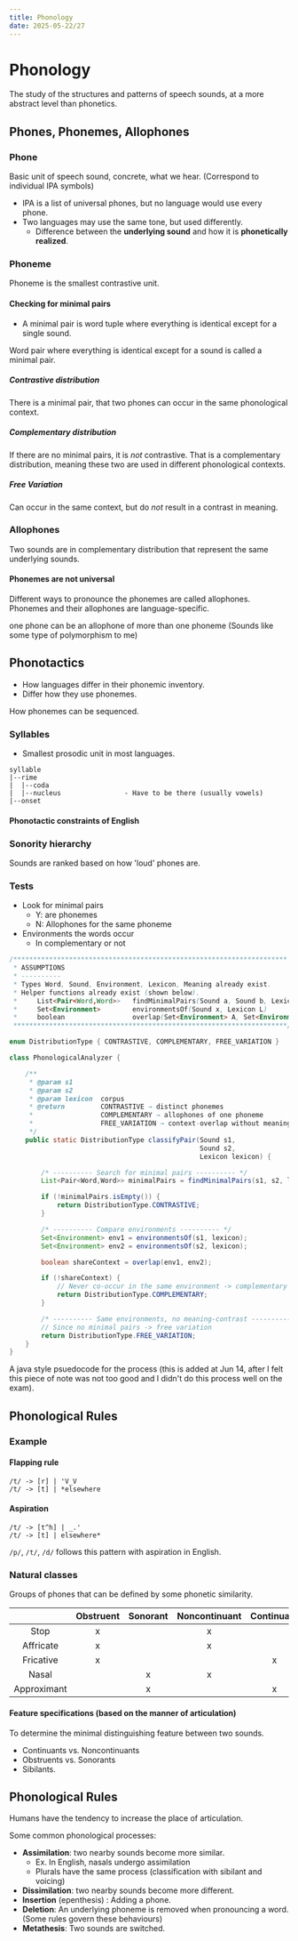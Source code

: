 ```yaml
---
title: Phonology
date: 2025-05-22/27
---
```


# Phonology

The study of the structures and patterns of speech sounds, at a more abstract level than phonetics.

## Phones, Phonemes, Allophones

### Phone

Basic unit of speech sound, concrete, what we hear. (Correspond to individual IPA symbols)

- IPA is a list of universal phones, but no language would use every phone.
- Two languages may use the same tone, but used differently.
  - Difference between the **underlying sound** and how it is **phonetically realized**.

### Phoneme
Phoneme is the smallest contrastive unit.

#### Checking for minimal pairs
- A minimal pair is word tuple where everything is identical except for a single sound.

Word pair where everything is identical except for a sound is called a minimal pair.

##### Contrastive distribution
There is a minimal pair, that two phones can occur in the same phonological context.

##### Complementary distribution
If there are no minimal pairs, it is *not* contrastive. That is a complementary distribution, meaning these two are used in different phonological contexts.

##### Free Variation
Can occur in the same context, but do *not* result in a contrast in meaning.

### Allophones

Two sounds are in complementary distribution that represent the same underlying sounds.

#### Phonemes are not universal
Different ways to pronounce the phonemes are called allophones.
Phonemes and their allophones are language-specific.

one phone can be an allophone of more than one phoneme (Sounds like some type of polymorphism to me)

## Phonotactics
- How languages differ in their phonemic inventory.
- Differ how they use phonemes.

How phonemes can be sequenced.

### Syllables
- Smallest prosodic unit in most languages.

```
syllable
|--rime
|  |--coda
|  |--nucleus                - Have to be there (usually vowels)
|--onset
```

#### Phonotactic constraints of English

### Sonority hierarchy
Sounds are ranked based on how 'loud' phones are.

### Tests
- Look for minimal pairs
  - Y: are phonemes
  - N: Allophones for the same phoneme
- Environments the words occur
  - In complementary or not

```java
/*********************************************************************
 * ASSUMPTIONS
 * ----------
 * Types Word, Sound, Environment, Lexicon, Meaning already exist.
 * Helper functions already exist (shown below).
 *     List<Pair<Word,Word>>   findMinimalPairs(Sound a, Sound b, Lexicon L)
 *     Set<Environment>        environmentsOf(Sound x, Lexicon L)
 *     boolean                 overlap(Set<Environment> A, Set<Environment> B)
 *********************************************************************/

enum DistributionType { CONTRASTIVE, COMPLEMENTARY, FREE_VARIATION }

class PhonologicalAnalyzer {

    /**
     * @param s1
     * @param s2
     * @param lexicon  corpus
     * @return         CONTRASTIVE → distinct phonemes
     *                 COMPLEMENTARY → allophones of one phoneme
     *                 FREE_VARIATION → context-overlap without meaning contrast
     */
    public static DistributionType classifyPair(Sound s1,
                                                Sound s2,
                                                Lexicon lexicon) {

        /* ---------- Search for minimal pairs ---------- */
        List<Pair<Word,Word>> minimalPairs = findMinimalPairs(s1, s2, lexicon);

        if (!minimalPairs.isEmpty()) {
            return DistributionType.CONTRASTIVE;
        }

        /* ---------- Compare environments ---------- */
        Set<Environment> env1 = environmentsOf(s1, lexicon);
        Set<Environment> env2 = environmentsOf(s2, lexicon);

        boolean shareContext = overlap(env1, env2);

        if (!shareContext) {
            // Never co-occur in the same environment -> complementary
            return DistributionType.COMPLEMENTARY;
        }

        /* ---------- Same environments, no meaning-contrast ---------- */
        // Since no minimal pairs -> free variation
        return DistributionType.FREE_VARIATION;
    }
}
```
A java style psuedocode for the process (this is added at Jun 14, after I felt this piece of note was not too good and I didn't do this process well on the exam).

## Phonological Rules

### Example

#### Flapping rule
```
/t/ -> [r] | 'V_V
/t/ -> [t] | *elsewhere
```

#### Aspiration
```
/t/ -> [t^h] | _.'
/t/ -> [t] | elsewhere*
```

`/p/`, `/t/`, `/d/` follows this pattern with aspiration in English.

### Natural classes
Groups of phones that can be defined by some phonetic similarity.

|              | **Obstruent** | **Sonorant** | **Noncontinuant** | **Continuant** | **Sibilant** |
| :----------: | :-----------: | :----------: | :---------------: | :------------: | :----------: |
|     Stop     |       x       |              |         x         |                |              |
|   Affricate  |       x       |              |         x         |                |       x      |
|   Fricative  |       x       |              |                   |       x        |       x      |
|     Nasal    |               |       x      |         x         |                |              |
|  Approximant |               |       x      |                   |       x        |              |

#### Feature specifications (based on the manner of articulation)
To determine the minimal distinguishing feature between two sounds.
- Continuants vs. Noncontinuants
- Obstruents vs. Sonorants
- Sibilants.


## Phonological Rules

Humans have the tendency to increase the place of articulation.

Some common phonological processes:
- **Assimilation**: two nearby sounds become more similar.
  - Ex. In English, nasals undergo assimilation
  - Plurals have the same process (classification with sibilant and voicing)
- **Dissimilation**: two nearby sounds become more different.
- **Insertion** (epenthesis) : Adding a phone.
- **Deletion**: An underlying phoneme is removed when pronouncing a word. (Some rules govern these behaviours)
- **Metathesis**: Two sounds are switched.